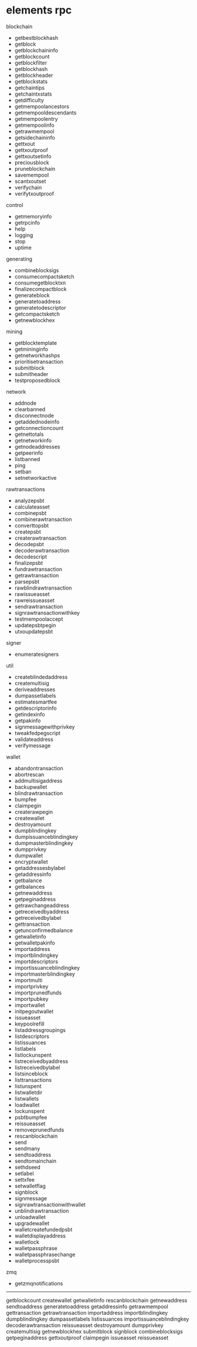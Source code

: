 # elements rpc

blockchain

- getbestblockhash
- getblock
- getblockchaininfo
- getblockcount
- getblockfilter
- getblockhash
- getblockheader
- getblockstats
- getchaintips
- getchaintxstats
- getdifficulty
- getmempoolancestors
- getmempooldescendants
- getmempoolentry
- getmempoolinfo
- getrawmempool
- getsidechaininfo
- gettxout
- gettxoutproof
- gettxoutsetinfo
- preciousblock
- pruneblockchain
- savemempool
- scantxoutset
- verifychain
- verifytxoutproof

control

- getmemoryinfo
- getrpcinfo
- help
- logging
- stop
- uptime

generating

- combineblocksigs
- consumecompactsketch
- consumegetblocktxn
- finalizecompactblock
- generateblock
- generatetoaddress
- generatetodescriptor
- getcompactsketch
- getnewblockhex

mining

- getblocktemplate
- getmininginfo
- getnetworkhashps
- prioritisetransaction
- submitblock
- submitheader
- testproposedblock

network

- addnode
- clearbanned
- disconnectnode
- getaddednodeinfo
- getconnectioncount
- getnettotals
- getnetworkinfo
- getnodeaddresses
- getpeerinfo
- listbanned
- ping
- setban
- setnetworkactive

rawtransactions

- analyzepsbt
- calculateasset
- combinepsbt
- combinerawtransaction
- converttopsbt
- createpsbt
- createrawtransaction
- decodepsbt
- decoderawtransaction
- decodescript
- finalizepsbt
- fundrawtransaction
- getrawtransaction
- parsepsbt
- rawblindrawtransaction
- rawissueasset
- rawreissueasset
- sendrawtransaction
- signrawtransactionwithkey
- testmempoolaccept
- updatepsbtpegin
- utxoupdatepsbt

signer

- enumeratesigners

util

- createblindedaddress
- createmultisig
- deriveaddresses
- dumpassetlabels
- estimatesmartfee
- getdescriptorinfo
- getindexinfo
- getpakinfo
- signmessagewithprivkey
- tweakfedpegscript
- validateaddress
- verifymessage

wallet

- abandontransaction
- abortrescan
- addmultisigaddress
- backupwallet
- blindrawtransaction
- bumpfee
- claimpegin
- createrawpegin
- createwallet
- destroyamount
- dumpblindingkey
- dumpissuanceblindingkey
- dumpmasterblindingkey
- dumpprivkey
- dumpwallet
- encryptwallet
- getaddressesbylabel
- getaddressinfo
- getbalance
- getbalances
- getnewaddress
- getpeginaddress
- getrawchangeaddress
- getreceivedbyaddress
- getreceivedbylabel
- gettransaction
- getunconfirmedbalance
- getwalletinfo
- getwalletpakinfo
- importaddress
- importblindingkey
- importdescriptors
- importissuanceblindingkey
- importmasterblindingkey
- importmulti
- importprivkey
- importprunedfunds
- importpubkey
- importwallet
- initpegoutwallet
- issueasset
- keypoolrefill
- listaddressgroupings
- listdescriptors
- listissuances
- listlabels
- listlockunspent
- listreceivedbyaddress
- listreceivedbylabel
- listsinceblock
- listtransactions
- listunspent
- listwalletdir
- listwallets
- loadwallet
- lockunspent
- psbtbumpfee
- reissueasset
- removeprunedfunds
- rescanblockchain
- send
- sendmany
- sendtoaddress
- sendtomainchain
- sethdseed
- setlabel
- settxfee
- setwalletflag
- signblock
- signmessage
- signrawtransactionwithwallet
- unblindrawtransaction
- unloadwallet
- upgradewallet
- walletcreatefundedpsbt
- walletdisplayaddress
- walletlock
- walletpassphrase
- walletpassphrasechange
- walletprocesspsbt

zmq

- getzmqnotifications

---

getblockcount
createwallet
getwalletinfo
rescanblockchain
getnewaddress
sendtoaddress
generatetoaddress
getaddressinfo
getrawmempool
gettransaction
getrawtransaction
importaddress
importblindingkey
dumpblindingkey
dumpassetlabels
listissuances
importissuanceblindingkey
decoderawtransaction
reissueasset
destroyamount
dumpprivkey
createmultisig
getnewblockhex
submitblock
signblock
combineblocksigs
getpeginaddress
gettxoutproof
claimpegin
issueasset
reissueasset
